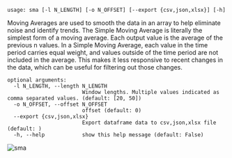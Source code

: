 ```
usage: sma [-l N_LENGTH] [-o N_OFFSET] [--export {csv,json,xlsx}] [-h]
```

Moving Averages are used to smooth the data in an array to help eliminate noise and identify trends. The Simple Moving Average is literally the
simplest form of a moving average. Each output value is the average of the previous n values. In a Simple Moving Average, each value in the time
period carries equal weight, and values outside of the time period are not included in the average. This makes it less responsive to recent changes
in the data, which can be useful for filtering out those changes.

```
optional arguments:
  -l N_LENGTH, --length N_LENGTH
                        Window lengths. Multiple values indicated as comma separated values. (default: [20, 50])
  -o N_OFFSET, --offset N_OFFSET
                        offset (default: 0)
  --export {csv,json,xlsx}
                        Export dataframe data to csv,json,xlsx file (default: )
  -h, --help            show this help message (default: False)
```

![sma](https://user-images.githubusercontent.com/25267873/108602304-36b5b280-7399-11eb-86fe-d490fb32aaff.png)
